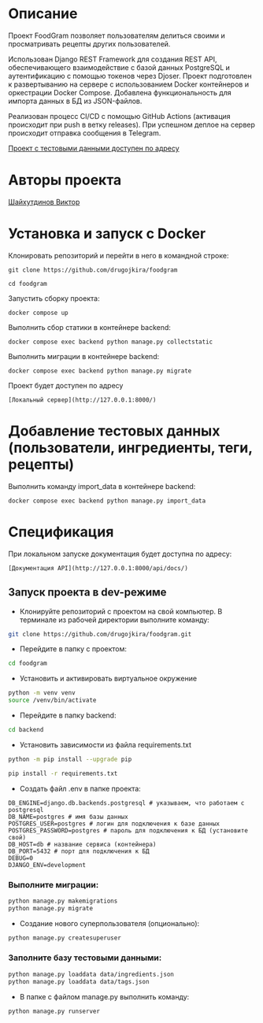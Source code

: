 # Описание

Проект FoodGram позволяет пользователям делиться своими и просматривать рецепты других пользователей. 

Использован Django REST Framework для создания REST API, обеспечивающего взаимодействие с базой данных PostgreSQL и аутентификацию с помощью токенов через Djoser. Проект подготовлен к развертыванию на сервере с использованием Docker контейнеров и оркестрации Docker Compose. Добавлена функциональность для импорта данных в БД из JSON-файлов. 

Реализован процесс CI/CD с помощью GitHub Actions (активация происходит при push в ветку releases). При успешном деплое на сервер происходит отправка сообщения в Telegram.

[Проект с тестовыми данными доступен по адресу](https://51.250.30.138/recipes)


# Авторы проекта

[Шайхутдинов Виктор](https://github.com/drugojkira)

# Установка и запуск с Docker

Клонировать репозиторий и перейти в него в командной строке:

```
git clone https://github.com/drugojkira/foodgram
```

```
cd foodgram
```

Запустить сборку проекта:

```
docker compose up
```

Выполнить сбор статики в контейнере backend:

```
docker compose exec backend python manage.py collectstatic
```

Выполнить миграции в контейнере backend:

```
docker compose exec backend python manage.py migrate
```

Проект будет доступен по адресу

```
[Локальный сервер](http://127.0.0.1:8000/)

```

# Добавление тестовых данных (пользователи, ингредиенты, теги, рецепты)

Выполнить команду import_data в контейнере backend:

```
docker compose exec backend python manage.py import_data
```

# Спецификация

При локальном запуске документация будет доступна по адресу:

```
[Документация API](http://127.0.0.1:8000/api/docs/)

```

## Запуск проекта в dev-режиме

- Клонируйте репозиторий с проектом на свой компьютер. В терминале из рабочей директории выполните команду:
```bash
git clone https://github.com/drugojkira/foodgram.git
```

- Перейдите в папку с проектом:

```bash
cd foodgram
```

- Установить и активировать виртуальное окружение

```bash
python -m venv venv
source /venv/bin/activate
```

- Перейдите в папку backend:

```bash
cd backend
```

- Установить зависимости из файла requirements.txt

```bash
python -m pip install --upgrade pip
```
```bash
pip install -r requirements.txt
```
- Создать файл .env в папке проекта:
```.env
DB_ENGINE=django.db.backends.postgresql # указываем, что работаем с postgresql
DB_NAME=postgres # имя базы данных
POSTGRES_USER=postgres # логин для подключения к базе данных
POSTGRES_PASSWORD=postgres # пароль для подключения к БД (установите свой)
DB_HOST=db # название сервиса (контейнера)
DB_PORT=5432 # порт для подключения к БД
DEBUG=0
DJANGO_ENV=development
```

### Выполните миграции:
```bash
python manage.py makemigrations
python manage.py migrate
```

- Создание нового суперпользователя (опционально): 
```bash
python manage.py createsuperuser
```

### Заполните базу тестовыми данными: 
```bash
python manage.py loaddata data/ingredients.json
python manage.py loaddata data/tags.json

```

- В папке с файлом manage.py выполнить команду:
```bash
python manage.py runserver
```
